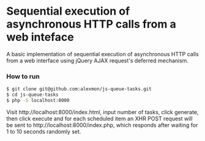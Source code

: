 # Sequential execution of asynchronous HTTP calls from a web inteface

A basic implementation of sequential execution of asynchronous HTTP calls from a web interface using jQuery AJAX request's deferred mechanism.
   
### How to run
 
```sh
$ git clone git@github.com:alexmon/js-queue-tasks.git
$ cd js-queue-tasks
$ php -S localhost:8000
```

Visit http://localhost:8000/index.html, input number of tasks, click generate, then click execute and for each scheduled item an XHR POST request will be sent to http://localhost:8000/index.php, which responds after waiting for 1 to 10 seconds randomly set.      
 
